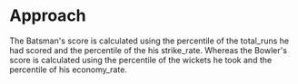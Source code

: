 # Approach
The Batsman's score is calculated using the percentile of the total_runs he had scored and the percentile of the his strike_rate.
Whereas the Bowler's score is calculated using the percentile of the wickets he took and the percentile of his economy_rate.
